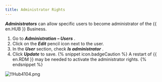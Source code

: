 ```yaml
---
title: Administrator Rights
---
```

***Administrators*** can allow specific users to become administrator of the {{ en.HUB }} Business.  

1. Go to ***Administration – Users*** . 
1. Click on the ***Edit*** pencil icon next to the user. 
1. In the ***User*** section, check ***Is administrator*** . 
1. Click ***Update*** to save. 
{% snippet icon.badgeCaution %} 
A restart of {{ en.RDM }} may be needed to activate the administrator rights. 
{% endsnippet %}
 
![!!Hub4104.png](https://webdevolutions.azureedge.net/docs/en/hub/Hub4104.png) 

